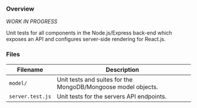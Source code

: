 ### Overview

*WORK IN PROGRESS*

Unit tests for all components in the Node.js/Express back-end which exposes an API and configures 
server-side rendering for React.js.

### Files

| Filename             | Description                                                                |
|----------------------|----------------------------------------------------------------------------|
| `model/`             | Unit tests and suites for the MongoDB/Mongoose model objects.              |
| `server.test.js`     | Unit tests for the servers API endpoints.                                  |